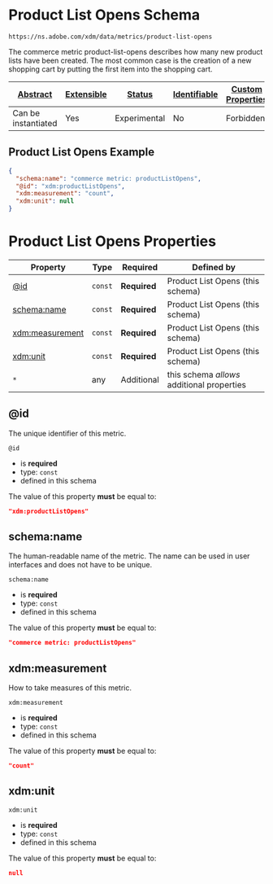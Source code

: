 
# Product List Opens Schema

```
https://ns.adobe.com/xdm/data/metrics/product-list-opens
```

The commerce metric product-list-opens describes how many new product lists have been created. The most common case is the creation of a new shopping cart by putting the first item into the shopping cart.

| [Abstract](../../abstract.md) | [Extensible](../../extensions.md) | [Status](../../status.md) | [Identifiable](../../id.md) | [Custom Properties](../../extensions.md) | [Additional Properties](../../extensions.md) | Defined In |
|-------------------------------|-----------------------------------|---------------------------|-----------------------------|------------------------------------------|----------------------------------------------|------------|
| Can be instantiated | Yes | Experimental | No | Forbidden | Permitted | [data/product-list-opens.schema.json](data/product-list-opens.schema.json) |

## Product List Opens Example
```json
{
  "schema:name": "commerce metric: productListOpens",
  "@id": "xdm:productListOpens",
  "xdm:measurement": "count",
  "xdm:unit": null
}
```

# Product List Opens Properties

| Property | Type | Required | Defined by |
|----------|------|----------|------------|
| [@id](#@id) | `const` | **Required** | Product List Opens (this schema) |
| [schema:name](#schemaname) | `const` | **Required** | Product List Opens (this schema) |
| [xdm:measurement](#xdmmeasurement) | `const` | **Required** | Product List Opens (this schema) |
| [xdm:unit](#xdmunit) | `const` | **Required** | Product List Opens (this schema) |
| `*` | any | Additional | this schema *allows* additional properties |

## @id

The unique identifier of this metric.

`@id`
* is **required**
* type: `const`
* defined in this schema

The value of this property **must** be equal to:

```json
"xdm:productListOpens"
```





## schema:name

The human-readable name of the metric. The name can be used in user interfaces and does not have to be unique.

`schema:name`
* is **required**
* type: `const`
* defined in this schema

The value of this property **must** be equal to:

```json
"commerce metric: productListOpens"
```





## xdm:measurement

How to take measures of this metric.

`xdm:measurement`
* is **required**
* type: `const`
* defined in this schema

The value of this property **must** be equal to:

```json
"count"
```





## xdm:unit


`xdm:unit`
* is **required**
* type: `const`
* defined in this schema

The value of this property **must** be equal to:

```json
null
```




